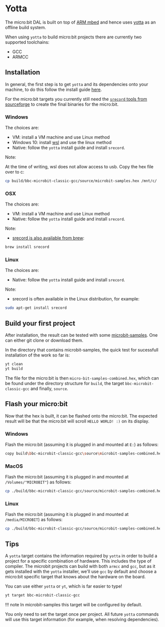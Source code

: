 # Yotta

The micro:bit DAL is built on top of [ARM mbed](http://mbed.com) and hence uses [yotta](http://yotta.mbed.com) as an offline build system.

When using `yotta` to build micro:bit projects there are currently two supported toolchains:

* GCC
* ARMCC

## Installation

In general, the first step is to get `yotta` and its dependencies onto your machine, to do this follow the install guide [here](http://docs.yottabuild.org/#installing).

For the micro:bit targets you currently still need the [`srecord` tools from sourceforge](http://srecord.sourceforge.net/) to create the final binaries for the micro:bit.


### Windows

The choices are:

* VM: install a VM machine and use Linux method
* Windows 10: install [wsl](https://msdn.microsoft.com/da-dk/commandline/wsl/install_guide) and use the linux method
* Native: follow the `yotta` install guide and install `srecord`.

Note:

At the time of writing, wsl does not allow access to usb. Copy the hex file over to c:

```bash
cp build/bbc-microbit-classic-gcc/source/microbit-samples.hex /mnt/c/
```

### OSX

The choices are:

* VM: install a VM machine and use Linux method
* Native: follow the `yotta` install guide and install `srecord`.

Note:

* [srecord is also available from brew](http://brew.sh/):

```bash
brew install srecord
```

### Linux

The choices are:

* Native: follow the `yotta` install guide and install `srecord`.

Note:

* srecord is often available in the Linux distribution, for example:

```bash
sudo apt-get install srecord
```

## Build your first project

After installation, the result can be tested with some [microbit-samples](https://github.com/lancaster-university/microbit-samples). One can either git clone or download them.

In the directory that contains microbit-samples, the quick test for sucessfull installation of the work so far is:

```bash
yt clean
yt build
```

The file for the micro:bit is then `micro-bit-samples-combined.hex`, which can be found under the directory structure for `build`, the target `bbc-microbit-classic-gcc` and finally, `source`.

## Flash your micro:bit

Now that the hex is built, it can be flashed onto the micro:bit.
The expected result will be that the micro:bit will scroll `HELLO WORLD! :)` on its display.

### Windows

Flash the micro:bit (assuming it is plugged in and mounted at `E:`) as follows:

```bash
copy build\bbc-microbit-classic-gcc\source\microbit-samples-combined.hex E:
```

### MacOS

Flash the micro:bit (assuming it is plugged in and mounted at `/Volumes/"MICROBIT"`) as follows:

```bash
cp ./build/bbc-microbit-classic-gcc/source/microbit-samples-combined.hex /Volumes/"MICROBIT"
```

### Linux

Flash the micro:bit (assuming it is plugged in and mounted at `/media/MICROBIT`) as follows:

```bash
cp ./build/bbc-microbit-classic-gcc/source/microbit-samples-combined.hex /media/MICROBIT
```

## Tips

A `yotta` target contains the information required by `yotta` in order to build a project for a specific combination of hardware. This includes the type of compiler. The microbit projects can build with both `armcc` and `gcc`, but as it gets installed with the `yotta` installer, we'll use `gcc` by default and choose a micro:bit specific target that knows about the hardware on the board.

You can use either `yotta` or `yt`, which is far easier to type!

```bash
yt target bbc-microbit-classic-gcc
```

!!! note
    In microbit-samples this target will be configured by default.

You only need to set the target once per project. All future `yotta` commands will use this target information (for example, when resolving dependencies).


